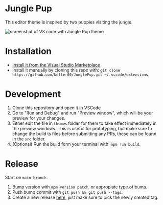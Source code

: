# Jungle Pup
This editor theme is inspired by two puppies visiting the jungle.

![screenshot of VS code with Jungle Pup theme](https://user-images.githubusercontent.com/8452750/162604541-f4c93bb9-b116-42ac-ae61-d687e73e332e.jpg)

# Installation
 * [Install it from the Visual Studio Marketplace](https://marketplace.visualstudio.com/items?itemName=keller00.junglepup)
 * Install it manually by cloning this repo with: `git clone https://github.com/keller00/JunglePup.git ~/.vscode/extensions`

# Development
1. Clone this repository and open it in VSCode
2. Go to "Run and Debug" and run "Preview window", which will be your preview for your changes.
3. Either edit the file in `themes` folder for them to take effect immediately in the preview windows. This is useful for prototyping, but make sure to change the build ts files before submitting any PRs, these can be found in the `src` folder.
4. (Optional) Run the build form your terminal with: `npm run build`.

# Release
Start on `main branch`.
1. Bump version with `npm version patch`, or appropiate type of bump.
2. Push bump commit with `git push && git push --tags`.
3. Create a new release [here](https://github.com/keller00/JunglePup/releases/new), just make sure to pick the newly created tag.
